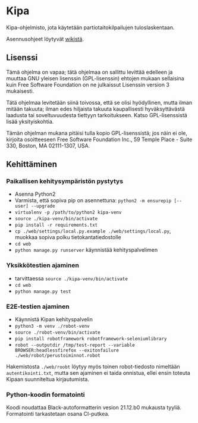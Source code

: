 # Kipa

Kipa-ohjelmisto, jota käytetään partiotaitokilpailujen tuloslaskentaan. 

Asennusohjeet löytyvät [wikistä](https://github.com/partio-scout/kipa/wiki).

## Lisenssi

Tämä ohjelma on vapaa; tätä ohjelmaa on sallittu levittää edelleen ja muuttaa GNU yleisen lisenssin (GPL-lisenssin) ehtojen mukaan sellaisina kuin Free Software Foundation on ne julkaissut Lisenssin version 3 mukaisesti.

Tätä ohjelmaa levitetään siinä toivossa, että se olisi hyödyllinen, mutta ilman mitään takuuta; ilman edes hiljaista takuuta kaupallisesti hyväksyttävästä laadusta tai soveltuvuudesta tiettyyn tarkoitukseen. Katso GPL-lisenssistä lisää yksityiskohtia.

Tämän ohjelman mukana pitäisi tulla kopio GPL-lisenssistä; jos näin ei ole, kirjoita osoitteeseen Free Software Foundation Inc., 59 Temple Place - Suite 330, Boston, MA 02111-1307, USA.


## Kehittäminen

### Paikallisen kehitysympäristön pystytys

* Asenna Python2
* Varmista, että sopiva pip on asennettuna: `python2 -m ensurepip [--user] --upgrade`
* `virtualenv -p /path/to/python2 kipa-venv`
* `source ./kipa-venv/bin/activate`
* `pip install -r requirements.txt`
* `cp ./web/settings/local.py.example ./web/settings/local.py`, muokkaa sopiva polku tietokantatiedostolle
* `cd web`
* `python manage.py runserver` käynnistää kehityspalvelimen

### Yksikkötestien ajaminen

* tarvittaessa `source ./kipa-venv/bin/activate`
* `cd web`
* `python manage.py test`

### E2E-testien ajaminen

* Käynnistä Kipan kehityspalvelin
* `python3 -m venv ./robot-venv`
* `source ./robot-venv/bin/activate`
* `pip install robotframework robotframework-seleniumlibrary`
* `robot --outputdir /tmp/test-report --variable BROWSER:headlessfirefox --exitonfailure ./web/robot/perustoiminnot.robot`

Hakemistosta `./web/roobt` löytyy myös toinen robot-tiedosto nimeltään
`autentikointi.txt`, mutta sen ajaminen ei taida onnistua, ellei ensin toteuta
Kipaan suunniteltua kirjautumista.

### Python-koodin formatointi

Koodi noudattaa Black-autoformatterin vesion 21.12.b0 mukausta tyyliä. Formatointi tarkastetaan osana CI-putkea.
